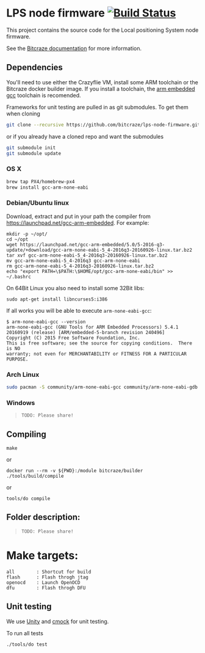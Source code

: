 # LPS node firmware  [![Build Status](https://api.travis-ci.org/bitcraze/lps-node-firmware.svg)](https://travis-ci.org/bitcraze/lps-node-firmware)

This project contains the source code for the Local positioning System node firmware. 

See the [Bitcraze documentation](https://www.bitcraze.io/documentation/repository/lps-node-firmware/master/) for more information.

## Dependencies

You'll need to use either the Crazyflie VM, install some ARM toolchain or the Bitcraze docker builder image. If you install a toolchain, the [arm embedded gcc](https://launchpad.net/gcc-arm-embedded) toolchain is recomended.

Frameworks for unit testing are pulled in as git submodules. To get them when cloning

```bash
git clone --recursive https://github.com/bitcraze/lps-node-firmware.git
```
        
or if you already have a cloned repo and want the submodules
 
```bash
git submodule init        
git submodule update        
```

### OS X
```bash
brew tap PX4/homebrew-px4
brew install gcc-arm-none-eabi
```

### Debian/Ubuntu linux

Download, extract and put in your path the compiler from https://launchpad.net/gcc-arm-embedded. For example:
```
mkdir -p ~/opt/
cd ~/opt
wget https://launchpad.net/gcc-arm-embedded/5.0/5-2016-q3-update/+download/gcc-arm-none-eabi-5_4-2016q3-20160926-linux.tar.bz2
tar xvf gcc-arm-none-eabi-5_4-2016q3-20160926-linux.tar.bz2
mv gcc-arm-none-eabi-5_4-2016q3 gcc-arm-none-eabi
rm gcc-arm-none-eabi-5_4-2016q3-20160926-linux.tar.bz2
echo "export PATH=\$PATH:\$HOME/opt/gcc-arm-none-eabi/bin" >> ~/.bashrc
```

On 64Bit Linux you also need to install some 32Bit libs:
```
sudo apt-get install libncurses5:i386
```

If all works you will be able to execute ```arm-none-eabi-gcc```:
```
$ arm-none-eabi-gcc --version
arm-none-eabi-gcc (GNU Tools for ARM Embedded Processors) 5.4.1 20160919 (release) [ARM/embedded-5-branch revision 240496]
Copyright (C) 2015 Free Software Foundation, Inc.
This is free software; see the source for copying conditions.  There is NO
warranty; not even for MERCHANTABILITY or FITNESS FOR A PARTICULAR PURPOSE.
```
### Arch Linux

```bash
sudo pacman -S community/arm-none-eabi-gcc community/arm-none-eabi-gdb community/arm-none-eabi-newlib
```

### Windows

> `TODO: Please share!`

## Compiling

`make`

or 

`docker run --rm -v ${PWD}:/module bitcraze/builder ./tools/build/compile`

or 

`tools/do compile`

## Folder description:

> `TODO: Please share!`

# Make targets:
```
all        : Shortcut for build
flash      : Flash throgh jtag
openocd    : Launch OpenOCD
dfu        : Flash throgh DFU 
```

## Unit testing

We use [Unity](https://github.com/ThrowTheSwitch/unity) and [cmock](https://github.com/ThrowTheSwitch/CMock) for unit testing.

To run all tests 

`./tools/do test`

